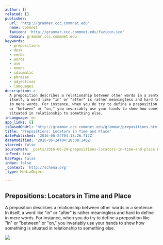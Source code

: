 ```yaml
---
author: []
related: []
publisher:
  url: 'http://grammar.ccc.commnet.edu'
  name: Commnet
  favicon: 'http://grammar.ccc.commnet.edu/favicon.ico'
  domain: grammar.ccc.commnet.edu
keywords:
  - prepositions
  - desk
  - verbs
  - words
  - use
  - nouns
  - idiomatic
  - phrases
  - adjectives
  - languages
description: >-
  A preposition describes a relationship between other words in a sentence. In
  itself, a word like "in" or "after" is rather meaningless and hard to define
  in mere words. For instance, when you do try to define a preposition like "in"
  or "between" or "on," you invariably use your hands to show how something is
  situated in relationship to something else.
inLanguage: en
app_links: []
isBasedOnUrl: 'http://grammar.ccc.commnet.edu/grammar/prepositions.htm'
title: 'Prepositions: Locators in Time and Place'
datePublished: '2016-06-24T04:18:26.717Z'
dateModified: '2016-06-24T04:18:08.140Z'
starred: false
sourcePath: _posts/2016-06-24-prepositions-locators-in-time-and-place.md
inFeed: true
hasPage: false
inNav: false
_context: 'http://schema.org'
_type: MediaObject

---
```

<article style=""><h1>Prepositions: Locators in Time and Place</h1><p>A preposition describes a relationship between other words in a sentence. In itself, a word like "in" or "after" is rather meaningless and hard to define in mere words. For instance, when you do try to define a preposition like "in" or "between" or "on," you invariably use your hands to show how something is situated in relationship to something else.</p><img src="http://grammar.ccc.commnet.edu/grammar/images/basic_oval.jpg" /></article>